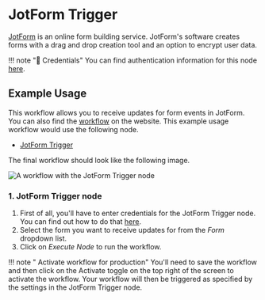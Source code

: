 # JotForm Trigger

[JotForm](https://www.jotform.com/) is an online form building service. JotForm's software creates forms with a drag and drop creation tool and an option to encrypt user data.

!!! note "🔑 Credentials"
    You can find authentication information for this node [here](/workflow/integrations/credentials/jotForm/).



## Example Usage

This workflow allows you to receive updates for form events in JotForm. You can also find the [workflow](https://WF².io/workflows/541) on the website. This example usage workflow would use the following node.
- [JotForm Trigger]()

The final workflow should look like the following image.

![A workflow with the JotForm Trigger node](/_images/integrations/trigger-nodes/jotformtrigger/workflow.png)


### 1. JotForm Trigger node

1. First of all, you'll have to enter credentials for the JotForm Trigger node. You can find out how to do that [here](/workflow/integrations/credentials/jotForm/).
2. Select the form you want to receive updates for from the *Form* dropdown list.
3. Click on *Execute Node* to run the workflow.

!!! note " Activate workflow for production"
    You'll need to save the workflow and then click on the Activate toggle on the top right of the screen to activate the workflow. Your workflow will then be triggered as specified by the settings in the JotForm Trigger node.

